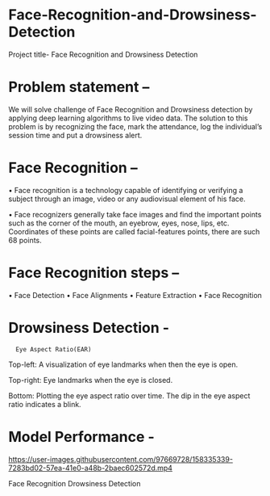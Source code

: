 # Face-Recognition-and-Drowsiness-Detection
Project title- Face Recognition and Drowsiness Detection

# Problem statement – 

We will solve challenge of Face Recognition and Drowsiness detection by applying deep learning algorithms to live video data. The solution to this problem is by recognizing the face, mark the attendance, log the individual’s session time and put a drowsiness alert.

# Face Recognition –

•	Face recognition is a technology capable of identifying or verifying a subject through an image, video or any audiovisual element of his face.

•	Face recognizers generally take face images and find the important points such as the corner of the mouth, an eyebrow, eyes, nose, lips, etc. Coordinates of these points are called facial-features points, there are such 68 points.



# Face Recognition steps –

•	Face Detection
•	Face Alignments
•	Feature Extraction
•	Face Recognition

 

# Drowsiness Detection - 

      Eye Aspect Ratio(EAR)
 
Top-left: A visualization of eye landmarks when then the eye is open. 

Top-right: Eye landmarks when the eye is closed.

Bottom: Plotting the eye aspect ratio over time. The dip in the eye aspect ratio indicates a blink.



# Model Performance -

https://user-images.githubusercontent.com/97669728/158335339-7283bd02-57ea-41e0-a48b-2baec602572d.mp4




Face Recognition                                        Drowsiness Detection
  

